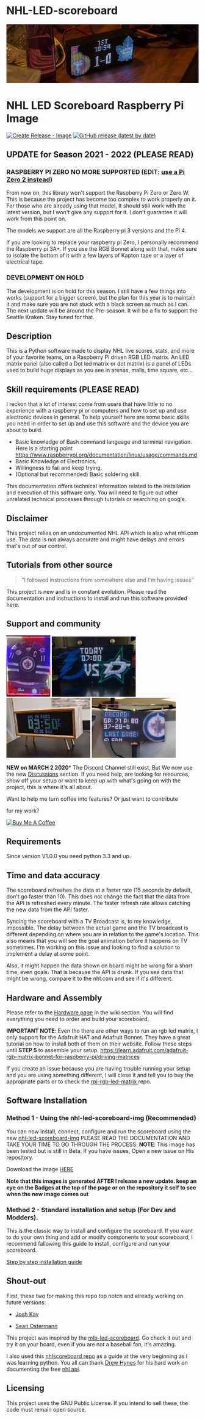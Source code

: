 
# NHL-LED-scoreboard

![scoreboard demo](assets/images/scoreboard.jpg)

  
  
# NHL LED Scoreboard Raspberry Pi Image
[![Create Release - Image](https://github.com/falkyre/nhl-led-scoreboard-img/actions/workflows/main.yml/badge.svg)](https://github.com/falkyre/nhl-led-scoreboard-img/actions/workflows/main.yml)
[![GitHub release (latest by date)](https://badgen.net/github/release/falkyre/nhl-led-scoreboard-img?label=Version)](https://github.com/falkyre/nhl-led-scoreboard-img/releases/latest)

## UPDATE for Season 2021 - 2022 (PLEASE READ)

### RASPBERRY PI ZERO NO MORE SUPPORTED (EDIT: [use a Pi Zero 2 instead](https://github.com/riffnshred/nhl-led-scoreboard/discussions/335))
From now on, this library won't support the Raspberry Pi Zero or Zero W. This is because the project has become too complex to work properly on it. For those who are already using that model, It should still work with the latest version, but I won't give any support for it. I don't guarantee it will work from this point on.

The models we support are all the Raspberry pi 3 versions and the Pi 4. 

If you are looking to replace your raspberry pi Zero, I personally recommend the Raspberry pi 3A+. If you use the RGB Bonnet along with that, make sure to isolate the bottom of it with a few layers of Kapton tape or a layer of electrical tape.

### DEVELOPMENT ON HOLD
The development is on hold for this season. I still have a few things into works (support for a bigger screen), but the plan for this year is to maintain it and make sure you are not stuck with a black screen as much as I can. The next update will be around the Pre-season. It will be a fix to support the Seattle Kraken. Stay tuned for that.

## Description

This is a Python software made to display NHL live scores, stats, and more of your favorite teams, on a Raspberry Pi driven RGB LED matrix. An LED matrix panel (also called a Dot led matrix or dot matrix) is a panel of LEDs used to build huge displays as you see in arenas, malls, time square, etc...

## Skill requirements (PLEASE READ)
I reckon that a lot of interest come from users that have little to no experience with a raspberry pi or computers and how to set up and use electronic devices in general. To help yourself here are some basic skills you need in order to set up and use this software and the device you are about to build. 

* Basic knowledge of Bash command language and terminal navigation. Here is a starting point https://www.raspberrypi.org/documentation/linux/usage/commands.md
* Basic Knowledge of Electronics. 
* Willingness to fail and keep trying.
* (Optional but recommended) Basic soldering skill. 

This documentation offers technical information related to the installation and execution of this software only. You will need to figure out other unrelated technical processes through tutorials or searching on google.


## Disclaimer

This project relies on an undocumented NHL API which is also what nhl.com use. The data is not always accurate and might have delays and errors that's out of our control.

  

## Tutorials from other source

>"I followed instructions from somewhere else and I'm having issues"

  

This project is new and is in constant evolution. Please read the documentation and instructions to install and run this software provided here.

  

## Support and community

<a  href="assets/images/community_4.jpg"  target="_blank"><img  width="115"  src="assets/images/community_4.jpg"></a> <a  href="assets/images/community_2.jpg"  target="_blank"> <img  width="220"  src="assets/images/community_2.jpg"></a><a  href="assets/images/community_1.jpg"  target="_blank"> <img  width="220"  src="assets/images/community_1.jpg"></a> <a  href="assets/images/community_3.jpg"  target="_blank"> <img  width="220"  src="assets/images/community_3.jpg"></a>

**NEW on MARCH 2 2020***
The Discord Channel still exist, But We now use the new [Discussions](https://github.com/riffnshred/nhl-led-scoreboard/discussions) section. If you need help, are looking for resources, show off your setup or want to keep up with what's going on with the project, this is where it's all about.

Want to help me turn coffee into features? Or just want to contribute

for my work?

  

<a  href="https://www.buymeacoffee.com/MgDa5sr"  target="_blank"><img  src="https://www.buymeacoffee.com/assets/img/custom_images/black_img.png"  alt="Buy Me A Coffee"  style="height: 41px !important;width: 174px !important;box-shadow: 0px 3px 2px 0px rgba(190, 190, 190, 0.5) !important;-webkit-box-shadow: 0px 3px 2px 0px rgba(190, 190, 190, 0.5) !important;" ></a>

  
  
  

## Requirements

Since version V1.0.0 you need python 3.3 and up.


## Time and data accuracy
The scoreboard refreshes the data at a faster rate (15 seconds by default, don't go faster than 10). This does not change the fact that the data from the API is refreshed every minute. The faster refresh rate allows catching the new data from the API faster.

Syncing the scoreboard with a TV Broadcast is, to my knowledge, impossible. The delay between the actual game and the TV broadcast is different depending on where you are in relation to the game's location. This also means that you will see the goal animation before it happens on TV sometimes. I'm working on this issue and looking to find a solution to implement a delay at some point. 

Also, it might happen the data shown on board might be wrong for a short time, even goals. That is because the API is drunk. If you see data that might be wrong, compare it to the nhl.com and see if it's different.


## Hardware and Assembly
Please refer to the [Hardware page](https://github.com/riffnshred/nhl-led-scoreboard/wiki/Hardware) in the wiki section. You will find everything you need to order and build your scoreboard.  

**IMPORTANT NOTE**: Even tho there are other ways to run an rgb led matrix, I only support for the Adafruit HAT and Adafruit Bonnet. They have a great tutorial on how to install both of them on their website. Follow these steps until **STEP 5** to assemble your setup. https://learn.adafruit.com/adafruit-rgb-matrix-bonnet-for-raspberry-pi/driving-matrices

If you create an issue because you are having trouble running your setup and you are using something different, I will close it and tell you to buy the appropriate parts or to check the [rpi-rgb-led-matrix ](https://github.com/hzeller/rpi-rgb-led-matrix) repo.


## Software Installation

### Method 1 - Using the nhl-led-scoreboard-img (Recommended)
You can now install, connect, configure and run the scoreboard using the new [nhl-led-scoreboard-img](https://github.com/falkyre/nhl-led-scoreboard-img)
PLEASE READ THE DOCUMENTATION AND TAKE YOUR TIME TO GO THROUGH THE PROCESS.
**NOTE**: This image has been tested but is still in Beta. If you have issues, Open a new issue on His repository. 

Download the image [HERE](https://github.com/falkyre/nhl-led-scoreboard-img/releases)


**Note that this images is generated AFTER I release a new update. keep an eye on the Badges at the top of the page or on the repository it self to see when the new image comes out**

### Method 2 - Standard installation and setup (For Dev and Modders).
This is the classic way to install and configure the scoreboard. If you want to do your own thing and add or modify components to your scoreboard, I recommend fallowing this guide to install, configure and run your scoreboard. 

[Step by step installation guide](https://github.com/riffnshred/nhl-led-scoreboard/wiki/Step-by-step-guide.)


## Shout-out

First, these two for making this repo top notch and already working on future versions:

- [Josh Kay](https://github.com/joshkay)

- [Sean Ostermann](https://github.com/falkyre)

This project was inspired by the [mlb-led-scoreboard](https://github.com/MLB-LED-Scoreboard/mlb-led-scoreboard). Go check it out and try it on your board, even if you are not a baseball fan, it's amazing.

I also used this [nhlscoreboard repo](https://github.com/quarterturn/nhlscoreboard) as a guide at the very beginning as I was learning python.
You all can thank [Drew Hynes](https://gitlab.com/dword4) for his hard work on documenting the free [nhl api](https://gitlab.com/dword4/nhlapi).

## Licensing

This project uses the GNU Public License. If you intend to sell these, the code must remain open source.
